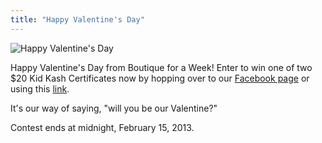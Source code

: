 ```yaml
---
title: "Happy Valentine's Day"
---
```


![Happy Valentine's Day](/img/blog/image/ValentinesCollage.jpg)

Happy Valentine's Day from Boutique for a Week! Enter to win one of two $20 Kid Kash Certificates now by hopping over to our [Facebook page](http://www.facebook.com/Boutiqueforaweek) or using this [link](http://bit.ly/UgGgay).

It's our way of saying, "will you be our Valentine?"

Contest ends at midnight, February 15, 2013.
